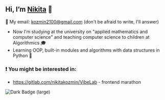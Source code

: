 ## Hi, I’m [Nikita](https://t.me/kozmin_nikita) 👋 
📧 My email: kozmin2100@gmail.com (don't be afraid to write, I'll answer)
- Now I'm studying at the university on "applied mathematics and computer science" and teaching computer science to children at Algorithmics 🎓
- Learning OOP, built-in modules and algorithms with data structures in Python 🌱
### ❗ You might be interested in:
- https://gitlab.com/nikitakozmin/VibeLab - frontend marathon
<img alt="Dark Badge (large)" src="https://www.codewars.com/users/NikitaKozmin/badges/large">

